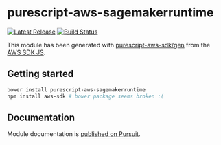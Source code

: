 # purescript-aws-sagemakerruntime

[![Latest Release](https://pursuit.purescript.org/packages/purescript-aws-sagemakerruntime/badge)](https://pursuit.purescript.org/packages/purescript-aws-sagemakerruntime)
[![Build Status](https://app.wercker.com/status/5909b9e96d1080804b17a28f72f87b6b/s/master)](https://app.wercker.com/project/byKey/5909b9e96d1080804b17a28f72f87b6b)

This module has been generated with [purescript-aws-sdk/gen](https://github.com/purescript-aws-sdk/gen) from the [AWS SDK JS](https://github.com/aws/aws-sdk-js).

## Getting started

```sh
bower install purescript-aws-sagemakerruntime
npm install aws-sdk # bower package seems broken :(
```

## Documentation

Module documentation is [published on Pursuit](http://pursuit.purescript.org/packages/purescript-aws-sagemakerruntime).
